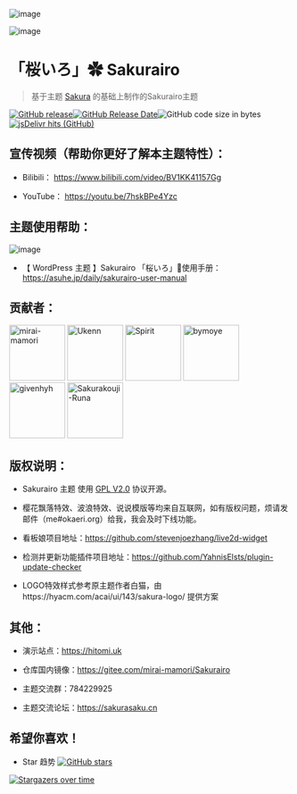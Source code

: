 ![image](https://cdn.jsdelivr.net/gh/mirai-mamori/web-img/img/ADTheme.jpg)

![image](https://cdn.jsdelivr.net/gh/mirai-mamori/web-img/img/truelogo.png)

<h1 align="left"> 「桜いろ」✿ Sakurairo </h1>

>基于主题 [Sakura](https://github.com/mashirozx/Sakura) 的基础上制作的Sakurairo主题

[![GitHub release](https://img.shields.io/github/v/release/mirai-mamori/Sakurairo.svg?style=for-the-badge&logo=appveyor)](https://github.com/mirai-mamori/Sakurairo/releases/latest)[![GitHub Release Date](https://img.shields.io/github/release-date/mirai-mamori/Sakurairo?style=for-the-badge&logo=appveyor)](https://github.com/mirai-mamori/Sakurairo/releases)![GitHub code size in bytes](https://img.shields.io/github/languages/code-size/mirai-mamori/Sakurairo?style=for-the-badge&logo=appveyor)[![jsDelivr hits (GitHub)](https://img.shields.io/jsdelivr/gh/hm/mirai-mamori/sakurairo?color=red&logo=jsdelivr&logoColor=red&style=for-the-badge)](https://www.jsdelivr.com/package/gh/mirai-mamori/sakurairo)

## 宣传视频（帮助你更好了解本主题特性）：

- Bilibili： https://www.bilibili.com/video/BV1KK41157Gg

- YouTube：  https://youtu.be/7hskBPe4Yzc

## 主题使用帮助：

![image](https://cdn.jsdelivr.net/gh/mirai-mamori/web-img/img/helpgive.jpg)

- 【 WordPress 主题 】Sakurairo 「桜いろ」🌸使用手册：https://asuhe.jp/daily/sakurairo-user-manual

## 贡献者：

<a href="https://github.com/mirai-mamori"><img src="https://avatars3.githubusercontent.com/u/61381142?s=400" alt="mirai-mamori" width="100"></a>  <a href="https://github.com/Ukenn2112"><img src="https://avatars3.githubusercontent.com/u/60847880?s=400" alt="Ukenn" width="100"></a>  <a href="https://github.com/spirit1431007"><img src="https://avatars1.githubusercontent.com/u/29689177?s=400" alt="Spirit" width="100"></a>  <a href="https://github.com/bymoye"><img src="https://avatars2.githubusercontent.com/u/27877470?s=400" alt="bymoye" width="100"></a>  <a href="https://github.com/givenhyh"><img src="https://avatars3.githubusercontent.com/u/37971883?s=400" alt="givenhyh" width="100"></a>  <a href="https://github.com/Sakurakouji-Runa"><img src="https://avatars2.githubusercontent.com/u/46081776?s=400" alt="Sakurakouji-Runa" width="100"></a>  

## 版权说明：

- Sakurairo 主题 使用 [GPL V2.0](https://github.com/mirai-mamori/Sakurairo/blob/master/LICENSE) 协议开源。

- 樱花飘落特效、波浪特效、说说模版等均来自互联网，如有版权问题，烦请发邮件（me#okaeri.org）给我，我会及时下线功能。

- 看板娘项目地址：https://github.com/stevenjoezhang/live2d-widget

- 检测并更新功能插件项目地址：https://github.com/YahnisElsts/plugin-update-checker

- LOGO特效样式参考原主题作者白猫，由https://hyacm.com/acai/ui/143/sakura-logo/ 提供方案

## 其他：

- 演示站点：https://hitomi.uk

- 仓库国内镜像：https://gitee.com/mirai-mamori/Sakurairo

- 主题交流群：784229925

- 主题交流论坛：https://sakurasaku.cn

## 希望你喜欢！
- Star 趋势  [![GitHub stars](https://img.shields.io/github/stars/mirai-mamori/Sakurairo?logo=github&style=social)](https://github.com/mirai-mamori/Sakurairo/stargazers)

[![Stargazers over time](https://starchart.cc/mirai-mamori/Sakurairo.svg)](https://starchart.cc/mirai-mamori/Sakurairo)
